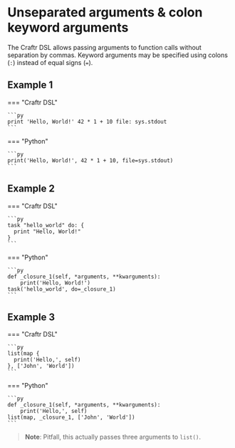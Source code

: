 # Unseparated arguments & colon keyword arguments

The Craftr DSL allows passing arguments to function calls without separation by commas.
Keyword arguments may be specified using colons (`:`) instead of equal signs (`=`).

## Example 1

=== "Craftr DSL"

    ```py
    print 'Hello, World!' 42 * 1 + 10 file: sys.stdout
    ```

=== "Python"

    ```py
    print('Hello, World!', 42 * 1 + 10, file=sys.stdout)
    ```

## Example 2

=== "Craftr DSL"

    ```py
    task "hello_world" do: {
      print "Hello, World!"
    }
    ```

=== "Python"

    ```py
    def _closure_1(self, *arguments, **kwarguments):
        print('Hello, World!')
    task('hello_world', do=_closure_1)
    ```

## Example 3

=== "Craftr DSL"

    ```py
    list(map {
      print('Hello,', self)
    }, ['John', 'World'])
    ```

=== "Python"

    ```py
    def _closure_1(self, *arguments, **kwarguments):
        print('Hello,', self)
    list(map, _closure_1, ['John', 'World'])
    ```

> **Note**: Pitfall, this actually passes three arguments to `list()`.
